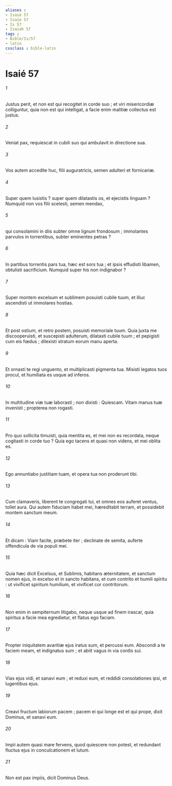 ```yaml
---
aliases : 
- Isaié 57
- Isaïe 57
- Is 57
- Isaiah 57
tags : 
- Bible/Is/57
- latin
cssclass : bible-latin
---
```


# Isaié 57

###### 1
Justus perit, et non est qui recogitet in corde suo ; et viri misericordiæ colliguntur, quia non est qui intelligat, a facie enim malitiæ collectus est justus.
###### 2
Veniat pax, requiescat in cubili suo qui ambulavit in directione sua.
###### 3
Vos autem accedite huc, filii auguratricis, semen adulteri et fornicariæ.
###### 4
Super quem lusistis ? super quem dilatastis os, et ejecistis linguam ? Numquid non vos filii scelesti, semen mendax,
###### 5
qui consolamini in diis subter omne lignum frondosum ; immolantes parvulos in torrentibus, subter eminentes petras ?
###### 6
In partibus torrentis pars tua, hæc est sors tua ; et ipsis effudisti libamen, obtulisti sacrificium. Numquid super his non indignabor ?
###### 7
Super montem excelsum et sublimem posuisti cubile tuum, et illuc ascendisti ut immolares hostias.
###### 8
Et post ostium, et retro postem, posuisti memoriale tuum. Quia juxta me discooperuisti, et suscepisti adulterum, dilatasti cubile tuum ; et pepigisti cum eis fœdus ; dilexisti stratum eorum manu aperta.
###### 9
Et ornasti te regi unguento, et multiplicasti pigmenta tua. Misisti legatos tuos procul, et humiliata es usque ad inferos.
###### 10
In multitudine viæ tuæ laborasti ; non dixisti : Quiescam. Vitam manus tuæ invenisti ; propterea non rogasti.
###### 11
Pro quo sollicita timuisti, quia mentita es, et mei non es recordata, neque cogitasti in corde tuo ? Quia ego tacens et quasi non videns, et mei oblita es.
###### 12
Ego annuntiabo justitiam tuam, et opera tua non proderunt tibi.
###### 13
Cum clamaveris, liberent te congregati tui, et omnes eos auferet ventus, tollet aura. Qui autem fiduciam habet mei, hæreditabit terram, et possidebit montem sanctum meum.
###### 14
Et dicam : Viam facite, præbete iter ; declinate de semita, auferte offendicula de via populi mei.
###### 15
Quia hæc dicit Excelsus, et Sublimis, habitans æternitatem, et sanctum nomen ejus, in excelso et in sancto habitans, et cum contrito et humili spiritu : ut vivificet spiritum humilium, et vivificet cor contritorum.
###### 16
Non enim in sempiternum litigabo, neque usque ad finem irascar, quia spiritus a facie mea egredietur, et flatus ego faciam.
###### 17
Propter iniquitatem avaritiæ ejus iratus sum, et percussi eum. Abscondi a te faciem meam, et indignatus sum ; et abiit vagus in via cordis sui.
###### 18
Vias ejus vidi, et sanavi eum ; et reduxi eum, et reddidi consolationes ipsi, et lugentibus ejus.
###### 19
Creavi fructum labiorum pacem ; pacem ei qui longe est et qui prope, dixit Dominus, et sanavi eum.
###### 20
Impii autem quasi mare fervens, quod quiescere non potest, et redundant fluctus ejus in conculcationem et lutum.
###### 21
Non est pax impiis, dicit Dominus Deus.
